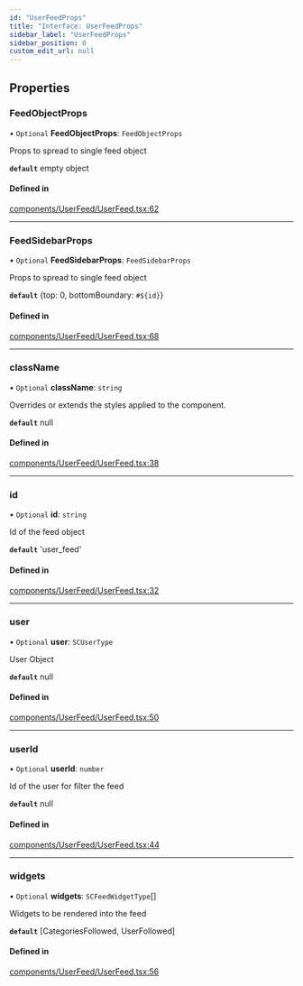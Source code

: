 ```yaml
---
id: "UserFeedProps"
title: "Interface: UserFeedProps"
sidebar_label: "UserFeedProps"
sidebar_position: 0
custom_edit_url: null
---
```


## Properties

### FeedObjectProps

• `Optional` **FeedObjectProps**: `FeedObjectProps`

Props to spread to single feed object

**`default`** empty object

#### Defined in

[components/UserFeed/UserFeed.tsx:62](https://github.com/selfcommunity/community-ui/blob/8bbb33c/packages/sc-templates/src/components/UserFeed/UserFeed.tsx#L62)

___

### FeedSidebarProps

• `Optional` **FeedSidebarProps**: `FeedSidebarProps`

Props to spread to single feed object

**`default`** {top: 0, bottomBoundary: `#${id}`}

#### Defined in

[components/UserFeed/UserFeed.tsx:68](https://github.com/selfcommunity/community-ui/blob/8bbb33c/packages/sc-templates/src/components/UserFeed/UserFeed.tsx#L68)

___

### className

• `Optional` **className**: `string`

Overrides or extends the styles applied to the component.

**`default`** null

#### Defined in

[components/UserFeed/UserFeed.tsx:38](https://github.com/selfcommunity/community-ui/blob/8bbb33c/packages/sc-templates/src/components/UserFeed/UserFeed.tsx#L38)

___

### id

• `Optional` **id**: `string`

Id of the feed object

**`default`** 'user_feed'

#### Defined in

[components/UserFeed/UserFeed.tsx:32](https://github.com/selfcommunity/community-ui/blob/8bbb33c/packages/sc-templates/src/components/UserFeed/UserFeed.tsx#L32)

___

### user

• `Optional` **user**: `SCUserType`

User Object

**`default`** null

#### Defined in

[components/UserFeed/UserFeed.tsx:50](https://github.com/selfcommunity/community-ui/blob/8bbb33c/packages/sc-templates/src/components/UserFeed/UserFeed.tsx#L50)

___

### userId

• `Optional` **userId**: `number`

Id of the user for filter the feed

**`default`** null

#### Defined in

[components/UserFeed/UserFeed.tsx:44](https://github.com/selfcommunity/community-ui/blob/8bbb33c/packages/sc-templates/src/components/UserFeed/UserFeed.tsx#L44)

___

### widgets

• `Optional` **widgets**: `SCFeedWidgetType`[]

Widgets to be rendered into the feed

**`default`** [CategoriesFollowed, UserFollowed]

#### Defined in

[components/UserFeed/UserFeed.tsx:56](https://github.com/selfcommunity/community-ui/blob/8bbb33c/packages/sc-templates/src/components/UserFeed/UserFeed.tsx#L56)
